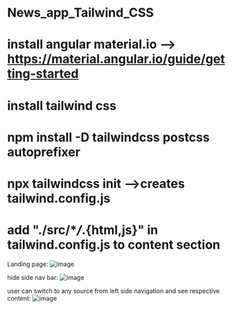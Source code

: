 # News_app_Tailwind_CSS

# install angular material.io --> https://material.angular.io/guide/getting-started

# install tailwind css

# npm install -D tailwindcss postcss autoprefixer

# npx tailwindcss init -->creates tailwind.config.js

# add "./src/\*_/_.{html,js}" in tailwind.config.js to content section

Landing page:
![image](https://user-images.githubusercontent.com/107784718/228229750-e674ad4e-0830-4056-b9ff-2c63cb91995d.png)

hide side nav bar:
![image](https://user-images.githubusercontent.com/107784718/228229809-b14a5a92-6c22-4f58-9350-dc2b0e8853aa.png)

user can switch to any source from left side navigation and see respective content:
![image](https://user-images.githubusercontent.com/107784718/228230108-d423cbd2-1050-4e3e-a3bf-2a5c7721b2d1.png)

